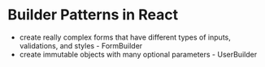 # Builder Patterns in React
- create really complex forms that have different types of inputs, validations, and styles - FormBuilder
- create immutable objects with many optional parameters - UserBuilder

